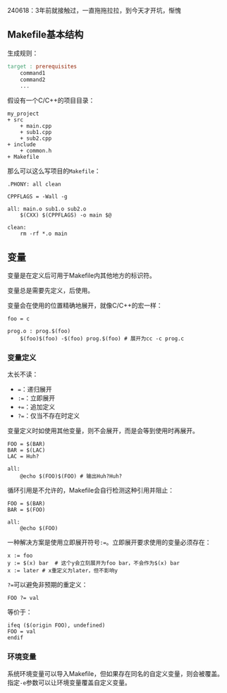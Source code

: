 
240618：3年前就接触过，一直拖拖拉拉，到今天才开坑，惭愧

## Makefile基本结构

生成规则：

```makefile
target : prerequisites
	command1
	command2
	...
```

假设有一个C/C++的项目目录：

```
my_project
+ src
	+ main.cpp
	+ sub1.cpp
	+ sub2.cpp
+ include
	+ common.h
+ Makefile
```

那么可以这么写项目的`Makefile`：

```
.PHONY: all clean

CPPFLAGS = -Wall -g

all: main.o sub1.o sub2.o
	$(CXX) $(CPPFLAGS) -o main $@

clean:
	rm -rf *.o main
```

## 变量

变量是在定义后可用于Makefile内其他地方的标识符。

变量总是需要先定义，后使用。

变量会在使用的位置精确地展开，就像C/C++的宏一样：

```
foo = c

prog.o : prog.$(foo)  
	$(foo)$(foo) -$(foo) prog.$(foo) # 展开为cc -c prog.c
```

### 变量定义

太长不读：
- `=`：递归展开
- `:=`：立即展开
- `+=`：追加定义
- `?=`：仅当不存在时定义

变量定义时如使用其他变量，则不会展开，而是会等到使用时再展开。

```
FOO = $(BAR)
BAR = $(LAC)
LAC = Huh?

all:
	@echo $(FOO)$(FOO) # 输出Huh?Huh?
```

循环引用是不允许的，Makefile会自行检测这种引用并阻止：

```
FOO = $(BAR)
BAR = $(FOO)

all:
	@echo $(FOO)
```

一种解决方案是使用立即展开符号`:=`。立即展开要求使用的变量必须存在：

```
x := foo
y := $(x) bar  # 这个y会立刻展开为foo bar，不会作为$(x) bar
x := later # x重定义为later，但不影响y
```

`?=`可以避免非预期的重定义：

```
FOO ?= val
```

等价于：

```
ifeq ($(origin FOO), undefined)  
FOO = val
endif
```

### 环境变量

系统环境变量可以导入Makefile，但如果存在同名的自定义变量，则会被覆盖。指定`-e`参数可以让环境变量覆盖自定义变量。

